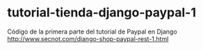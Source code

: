 # tutorial-tienda-django-paypal-1
Código de la primera parte del tutorial de Paypal en Django http://www.secnot.com/django-shop-paypal-rest-1.html
